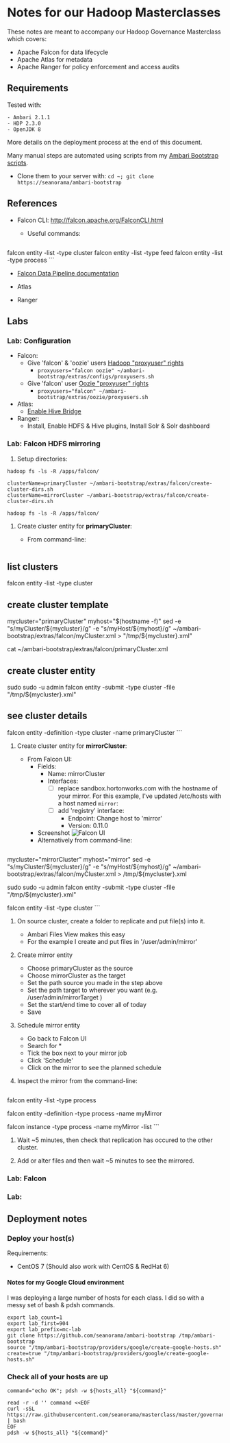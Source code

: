 # Notes for our Hadoop Masterclasses

These notes are meant to accompany our Hadoop Governance Masterclass which covers:
- Apache Falcon for data lifecycle
- Apache Atlas for metadata
- Apache Ranger for policy enforcement and access audits

## Requirements

Tested with:

    - Ambari 2.1.1
    - HDP 2.3.0
    - OpenJDK 8

More details on the deployment process at the end of this document.

Many manual steps are automated using scripts from my [Ambari Bootstrap scripts](https://seanorama/ambari-bootstrap).
- Clone them to your server with: `cd ~; git clone https://seanorama/ambari-bootstrap`

## References

- Falcon CLI: http://falcon.apache.org/FalconCLI.html
    - Useful commands:

        ```
falcon entity -list -type cluster
falcon entity -list -type feed
falcon entity -list -type process
        ```

- [Falcon Data Pipeline documentation](http://docs.hortonworks.com/HDPDocuments/HDP2/HDP-2.3.0/bk_data_governance/content/ch_config_using_data_pipelines.html)

- Atlas
- Ranger



## Labs

### Lab: Configuration

- Falcon:
    - Give 'falcon' & 'oozie' users [Hadoop "proxyuser" rights](http://hadoop.apache.org/docs/current/hadoop-project-dist/hadoop-common/Superusers.html)
        - `proxyusers="falcon oozie" ~/ambari-bootstrap/extras/configs/proxyusers.sh`
    - Give 'falcon' user [Oozie "proxyuser" rights](https://oozie.apache.org/docs/4.2.0/AG_Install.html#User_ProxyUser_Configuration)
        - `proxyusers="falcon" ~/ambari-bootstrap/extras/oozie/proxyusers.sh`
- Atlas:
    - [Enable Hive Bridge](https://github.com/seanorama/ambari-bootstrap/blob/master/extras/atlas/atlas-hive-enable.sh)
- Ranger:
    - Install, Enable HDFS & Hive plugins, Install Solr & Solr dashboard


### Lab: Falcon HDFS mirroring

1. Setup directories:

```
hadoop fs -ls -R /apps/falcon/

clusterName=primaryCluster ~/ambari-bootstrap/extras/falcon/create-cluster-dirs.sh
clusterName=mirrorCluster ~/ambari-bootstrap/extras/falcon/create-cluster-dirs.sh

hadoop fs -ls -R /apps/falcon/
```

1. Create cluster entity for **primaryCluster**:
    - From command-line:

      ```
## list clusters
falcon entity -list -type cluster

## create cluster template
mycluster="primaryCluster"
myhost="$(hostname -f)"
sed -e "s/myCluster/${mycluster}/g" -e "s/myHost/${myhost}/g" ~/ambari-bootstrap/extras/falcon/myCluster.xml > "/tmp/${mycluster}.xml"

cat ~/ambari-bootstrap/extras/falcon/primaryCluster.xml

## create cluster entity
sudo sudo -u admin falcon entity -submit -type cluster -file "/tmp/${mycluster}.xml"

## see cluster details
falcon entity -definition -type cluster -name primaryCluster
      ```

1. Create cluster entity for **mirrorCluster**:
    - From Falcon UI:
        - Fields:
            - Name: mirrorCluster
            - Interfaces:
                - [ ] replace sandbox.hortonworks.com with the hostname of your mirror. For this example, I've updated /etc/hosts with a host named `mirror`:
                - [ ] add 'registry' interface:
                    - Endpoint: Change host to 'mirror'
                    - Version: 0.11.0
        - Screenshot ![Falcon UI](http://i.imgur.com/ZYb7hWl.png)
        - Alternatively from command-line:

    ```
mycluster="mirrorCluster"
myhost="mirror"
sed -e "s/myCluster/${mycluster}/g" -e "s/myHost/${myhost}/g" ~/ambari-bootstrap/extras/falcon/myCluster.xml > /tmp/${mycluster}.xml

sudo sudo -u admin falcon entity -submit -type cluster -file "/tmp/${mycluster}.xml"

falcon entity -list -type cluster
    ```

1. On source cluster, create a folder to replicate and put file(s) into it.
    - Ambari Files View makes this easy
    - For the example I create and put files in '/user/admin/mirror'

1. Create mirror entity
    - Choose primaryCluster as the source
    - Choose mirrorCluster as the target
    - Set the path source you made in the step above
    - Set the path target to wherever you want (e.g. /user/admin/mirrorTarget )
    - Set the start/end time to cover all of today
    - Save

1. Schedule mirror entity
    - Go back to Falcon UI
    - Search for *
    - Tick the box next to your mirror job
    - Click 'Schedule'
    - Click on the mirror to see the planned schedule

1. Inspect the mirror from the command-line:

    ```
falcon entity -list -type process

falcon entity -definition -type process -name myMirror

falcon instance -type process -name myMirror -list
    ```

1. Wait ~5 minutes, then check that replication has occured to the other cluster.

1. Add or alter files and then wait ~5 minutes to see the mirrored.

### Lab: Falcon

### Lab: 

## Deployment notes

### Deploy your host(s)

Requirements:

  - CentOS 7 (Should also work with CentOS & RedHat 6)

#### Notes for my Google Cloud environment

I was deploying a large number of hosts for each class. I did so with a messy set of bash & pdsh commands.

```
export lab_count=1
export lab_first=904
export lab_prefix=mc-lab
git clone https://github.com/seanorama/ambari-bootstrap /tmp/ambari-bootstrap
source "/tmp/ambari-bootstrap/providers/google/create-google-hosts.sh"
create=true "/tmp/ambari-bootstrap/providers/google/create-google-hosts.sh"
```

### Check all of your hosts are up
```
command="echo OK"; pdsh -w ${hosts_all} "${command}"
```

```
read -r -d '' command <<EOF
curl -sSL https://raw.githubusercontent.com/seanorama/masterclass/master/governance/setup.sh | bash
EOF
pdsh -w ${hosts_all} "${command}"
```
